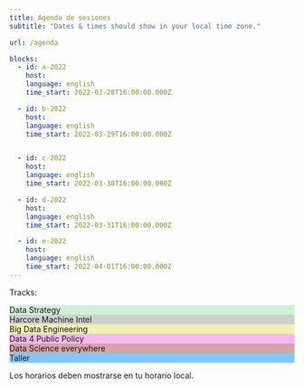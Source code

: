 ```yaml
---
title: Agenda de sesiones
subtitle: "Dates & times should show in your local time zone."

url: /agenda

blocks: 
  - id: a-2022
    host: 
    language: english
    time_start: 2022-03-28T16:00:00.000Z

  - id: b-2022
    host: 
    language: english
    time_start: 2022-03-29T16:00:00.000Z


  - id: c-2022
    host: 
    language: english
    time_start: 2022-03-30T16:00:00.000Z

  - id: d-2022
    host: 
    language: english
    time_start: 2022-03-31T16:00:00.000Z

  - id: e-2022
    host: 
    language: english
    time_start: 2022-04-01T16:00:00.000Z
---
```


Tracks:
<div class="color-code-list mb-4">
  <div class="color-code-item" style="background-color: #d0f0d6;">Data Strategy</div>
  <div class="color-code-item" style="background-color: #d0d0d0;">Harcore Machine Intel</div>
  <div class="color-code-item" style="background-color: #f0f0b0;">Big Data Engineering</div>
  <div class="color-code-item" style="background-color: #f7b8f7;">Data 4 Public Policy</div>
  <div class="color-code-item" style="background-color: #d8a4a4;">Data Science everywhere</div>
  <div class="color-code-item" style="background-color: #80c9fa;">Taller</div>
</div>

<p>Los horarios deben mostrarse en tu horario local.</p>
